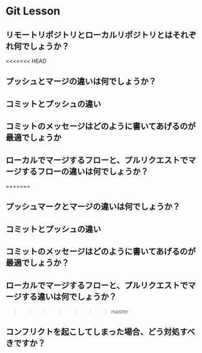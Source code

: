 # Git Lesson

## リモートリポジトリとローカルリポジトリとはそれぞれ何でしょうか？

<<<<<<< HEAD
## プッシュとマージの違いは何でしょうか？

## コミットとプッシュの違い

## コミットのメッセージはどのように書いてあげるのが最適でしょうか

## ローカルでマージするフローと、プルリクエストでマージするフローの違いは何でしょうか？
=======
## プッシュマークとマージの違いは何でしょうか？

## コミットとプッシュの違い

## コミットのメッセージはどのように書いてあげるのが最適でしょうか？

## ローカルでマージするフローと、プルリクエストでマージする違いは何でしょうか？
>>>>>>> master

## コンフリクトを起こしてしまった場合、どう対処すべきですか？